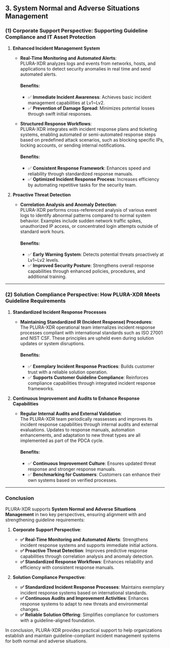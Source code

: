 ## **3. System Normal and Adverse Situations Management**

### **(1) Corporate Support Perspective: Supporting Guideline Compliance and IT Asset Protection**

1. **Enhanced Incident Management System**  
   - **Real-Time Monitoring and Automated Alerts**:  
     PLURA-XDR analyzes logs and events from networks, hosts, and applications to detect security anomalies in real time and send automated alerts.  

     #### Benefits:
     - ✅ **Immediate Incident Awareness**: Achieves basic incident management capabilities at Lv1~Lv2.  
     - ✅ **Prevention of Damage Spread**: Minimizes potential losses through swift initial responses.  

   - **Structured Response Workflows**:  
     PLURA-XDR integrates with incident response plans and ticketing systems, enabling automated or semi-automated response steps based on predefined attack scenarios, such as blocking specific IPs, locking accounts, or sending internal notifications.  

     #### Benefits:
     - ✅ **Consistent Response Framework**: Enhances speed and reliability through standardized response manuals.  
     - ✅ **Optimized Incident Response Process**: Increases efficiency by automating repetitive tasks for the security team.  

2. **Proactive Threat Detection**  
   - **Correlation Analysis and Anomaly Detection**:  
     PLURA-XDR performs cross-referenced analysis of various event logs to identify abnormal patterns compared to normal system behavior. Examples include sudden network traffic spikes, unauthorized IP access, or concentrated login attempts outside of standard work hours.  

     #### Benefits:
     - ✅ **Early Warning System**: Detects potential threats proactively at Lv1~Lv2 levels.  
     - ✅ **Improved Security Posture**: Strengthens overall response capabilities through enhanced policies, procedures, and additional training.  

---

### **(2) Solution Compliance Perspective: How PLURA-XDR Meets Guideline Requirements**

1. **Standardized Incident Response Processes**  
   - **Maintaining Standardized IR (Incident Response) Procedures**:  
     The PLURA-XDR operational team internalizes incident response processes compliant with international standards such as ISO 27001 and NIST CSF. These principles are upheld even during solution updates or system disruptions.  

     #### Benefits:
     - ✅ **Exemplary Incident Response Practices**: Builds customer trust with a reliable solution operation.  
     - ✅ **Supports Customer Guideline Compliance**: Reinforces compliance capabilities through integrated incident response frameworks.  

2. **Continuous Improvement and Audits to Enhance Response Capabilities**  
   - **Regular Internal Audits and External Validation**:  
     The PLURA-XDR team periodically reassesses and improves its incident response capabilities through internal audits and external evaluations. Updates to response manuals, automation enhancements, and adaptation to new threat types are all implemented as part of the PDCA cycle.  

     #### Benefits:
     - ✅ **Continuous Improvement Culture**: Ensures updated threat response and stronger response manuals.  
     - ✅ **Benchmarking for Customers**: Customers can enhance their own systems based on verified processes.  

---

### **Conclusion**

PLURA-XDR supports **System Normal and Adverse Situations Management** in two key perspectives, ensuring alignment with and strengthening guideline requirements:

1. **Corporate Support Perspective**:  
   - **✅ Real-Time Monitoring and Automated Alerts**: Strengthens incident response systems and supports immediate initial actions.  
   - **✅ Proactive Threat Detection**: Improves predictive response capabilities through correlation analysis and anomaly detection.  
   - **✅ Standardized Response Workflows**: Enhances reliability and efficiency with consistent response manuals.  

2. **Solution Compliance Perspective**:  
   - **✅ Standardized Incident Response Processes**: Maintains exemplary incident response systems based on international standards.  
   - **✅ Continuous Audits and Improvement Activities**: Enhances response systems to adapt to new threats and environmental changes.  
   - **✅ Reliable Solution Offering**: Simplifies compliance for customers with a guideline-aligned foundation.

In conclusion, PLURA-XDR provides practical support to help organizations establish and maintain guideline-compliant incident management systems for both normal and adverse situations.

